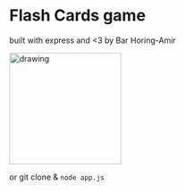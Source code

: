 # Flash Cards game

built with express and <3 by Bar Horing-Amir

[<img src="https://d1bkj0vwu8cp7q.cloudfront.net/player/63995-d1b904c8-c060-4d82-83e6-2515d29d0d9c.gif" alt="drawing" width="200"/>](https://express-basics-orebcrihgy.now.sh/ "view live")

or git clone & `node app.js`
